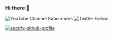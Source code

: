 ### Hi there 👋
![YouTube Channel Subscribers](https://img.shields.io/youtube/channel/subscribers/UCZePlQi4J7SsLN1PqFyvuaw?label=Shifttrr)  ![Twitter Follow](https://img.shields.io/twitter/follow/Shifttrr?label=Shifttrr)

[![spotify-github-profile](https://spotify-github-profile.vercel.app/api/view?uid=kurikun.&cover_image=true&theme=compact)](https://spotify-github-profile.vercel.app/api/view?uid=kurikun.&redirect=true)


